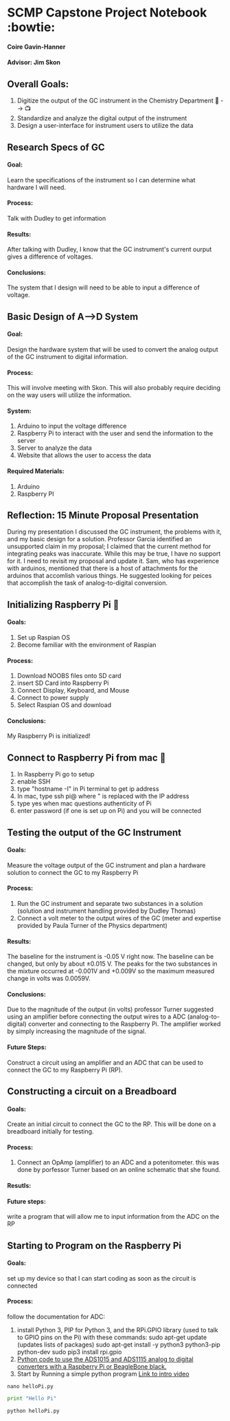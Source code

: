 # SCMP Capstone Project Notebook :bowtie:
#### Coire Gavin-Hanner
#### Advisor: Jim Skon

## Overall Goals: 
1. Digitize the output of the GC instrument in the Chemistry Department :pencil: --> :tv:
2. Standardize and analyze the digital output of the instrument
3. Design a user-interface for instrument users to utilize the data

## Research Specs of GC
#### Goal: 
Learn the specifications of the instrument so I can determine what hardware I will need.
#### Process:
Talk with Dudley to get information
#### Results:
After talking with Dudley, I know that the GC instrument's current ourput gives a difference of voltages. 

#### Conclusions:
The system that I design will need to be able to input a difference of voltage.

## Basic Design of A-->D System
#### Goal:
Design the hardware system that will be used to convert the analog output of the GC instrument to digital information.

#### Process:
This will involve meeting with Skon. This will also probably require deciding on the way users will utilize the information.

#### System:
1. Arduino to input the voltage difference
2. Raspberry Pi to interact with the user and send the information to the server
3. Server to analyze the data
4. Website that allows the user to access the data
#### Required Materials:
1. Arduino
2. Raspberry PI

## Reflection: 15 Minute Proposal Presentation
During my presentation I discussed the GC instrument, the problems with it, and my basic design for a solution. Professor Garcia identified an unsupported claim in my proposal; I claimed that the current method for integrating peaks was inaccurate. While this may be true, I have no support for it. I need to revisit my proposal and update it. 
Sam, who has experience with arduinos, mentioned that there is a host of attachments for the arduinos that accomlish various things. He suggested looking for peices that accomplish the task of analog-to-digital conversion.

## Initializing Raspberry Pi :strawberry:
#### Goals:
1. Set up Raspian OS 
2. Become familiar with the environment of Raspian
#### Process: 
1. Download NOOBS files onto SD card
2. insert SD Card into Raspberry Pi
3. Connect Display, Keyboard, and Mouse
4. Connect to power supply
5. Select Raspian OS and download

#### Conclusions:
My Raspberry Pi is initialized!

## Connect to Raspberry Pi from mac :apple:
1. In Raspberry Pi go to setup
2. enable SSH
3. type "hostname -I" in Pi terminal to get ip address
4. In mac, type ssh pi@<IP> where "<IP> is replaced with the IP address
5. type yes when mac questions authenticity of Pi
6. enter password (if one is set up on Pi) and you will be connected
  
## Testing the output of the GC Instrument
#### Goals: 
Measure the voltage output of the GC instrument and plan a hardware solution to connect the GC to my Raspberry Pi

#### Process: 
1. Run the GC instrument and separate two substances in a solution (solution and instrument handling provided by Dudley Thomas)
2. Connect a volt meter to the output wires of the GC (meter and expertise provided by Paula Turner of the Physics department)

#### Results: 
The baseline for the instrument is -0.05 V right now. The baseline can be changed, but only by about ±0.015 V. The peaks for the two substances in the mixture occurred at -0.001V and +0.009V so the maximum measured change in volts was 0.0059V.

#### Conclusions:
Due to the magnitude of the output (in volts) professor Turner suggested using an amplifier before connecting the output wires to a ADC (analog-to-digital) converter and connecting to the Raspberry Pi. The amplifier worked by simply increasing the magnitude of the signal. 

#### Future Steps:
Construct a circuit using an amplifier and an ADC that can be used to connect the GC to my Raspberry Pi (RP).

## Constructing a circuit on a Breadboard

#### Goals: 
Create an initial circuit to connect the GC to the RP. This will be done on a breadboard initially for testing.

#### Process:
1. Connect an OpAmp (amplifier) to an ADC and a potenitometer. 
this was done by porfessor Turner based on an online schematic that she found. 

#### Resutls:

#### Future steps:
write a program that will allow me to input information from the ADC on the RP


## Starting to Program on the Raspberry Pi
#### Goals: 
set up my device so that I can start coding as soon as the circuit is connected

#### Process:
follow the documentation for ADC:
 1.  install Python 3, PIP for Python 3, and the RPi.GPIO library (used to talk to GPIO pins on the Pi) with these commands:
  sudo apt-get update (updates lists of packages)
  sudo apt-get install -y python3 python3-pip python-dev
  sudo pip3 install rpi.gpio
 2. [Python code to use the ADS1015 and ADS1115 analog to digital converters with a Raspberry Pi or BeagleBone black.](https://github.com/adafruit/Adafruit_Python_ADS1X15)
 3. Start by Running a simple python program [Link to intro video](https://www.youtube.com/watch?v=jD4jRgIciHs)
   ```
   nano helloPi.py
   ```
   ``` Python
   print "Hello Pi"
   ```
   ```
   python helloPi.py
   ```

    

